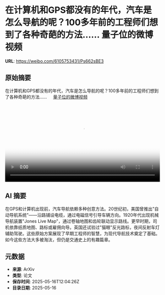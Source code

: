 # 在计算机和GPS都没有的年代，汽车是怎么导航的呢？100多年前的工程师们想到了各种奇葩的方法…… 量子位的微博视频

**URL**: https://weibo.com/6105753431/Ps662sBE3

## 原始摘要

在计算机和GPS都没有的年代，汽车是怎么导航的呢？100多年前的工程师们想到了各种奇葩的方法…… <a href="https://video.weibo.com/show?fid=1034:5166964717584416" data-hide=""><span class="url-icon"><img style="width: 1rem;height: 1rem" src="https://h5.sinaimg.cn/upload/2015/09/25/3/timeline_card_small_video_default.png" referrerpolicy="no-referrer"></span><span class="surl-text">量子位的微博视频</span></a> <br clear="both"><div style="clear: both"></div><video controls="controls" poster="https://tvax2.sinaimg.cn/orj480/006Fd7o3ly1i1hetwd67tj31hc0u0aq8.jpg" style="width: 100%"><source src="https://f.video.weibocdn.com/u0/3O5osgAkgx08oi3qaBjy01041206x1dM0E030.mp4?label=mp4_720p&amp;template=1280x720.25.0&amp;ori=0&amp;ps=1CwnkDw1GXwCQx&amp;Expires=1747400429&amp;ssig=QrRuxp%2BiEj&amp;KID=unistore,video"><source src="https://f.video.weibocdn.com/u0/RLwmK3Hwgx08oi3p26i401041203pwAl0E020.mp4?label=mp4_hd&amp;template=852x480.25.0&amp;ori=0&amp;ps=1CwnkDw1GXwCQx&amp;Expires=1747400429&amp;ssig=BvfbJodp%2Fd&amp;KID=unistore,video"><source src="https://f.video.weibocdn.com/u0/A7iPpECTgx08oi3onlY4010412028OVE0E010.mp4?label=mp4_ld&amp;template=640x360.25.0&amp;ori=0&amp;ps=1CwnkDw1GXwCQx&amp;Expires=1747400429&amp;ssig=Q6Rdba6rtk&amp;KID=unistore,video"><p>视频无法显示，请前往<a href="https://video.weibo.com/show?fid=1034%3A5166964717584416" target="_blank" rel="noopener noreferrer">微博视频</a>观看。</p></video>

## AI 摘要

在GPS和计算机出现前，汽车导航依赖多种创意方法。20世纪初，美国曾推出"自动导航系统"——沿路铺设电缆，通过电磁信号引导车辆方向。1920年代出现机械导航装置"Jones Live Map"，通过卷轴地图和齿轮联动显示路线。更早时期，司机依靠纸质地图、路标或雇佣向导。英国还试验过"猫眼"反光路标，夜间反射车灯辅助驾驶。这些原始方案展现了早期工程师的智慧，为现代导航技术奠定了基础。如今这些方法大多被淘汰，但仍是交通史上的有趣篇章。

## 元数据

- **来源**: ArXiv
- **类型**: 论文
- **保存时间**: 2025-05-16T12:04:26Z
- **目录日期**: 2025-05-16
